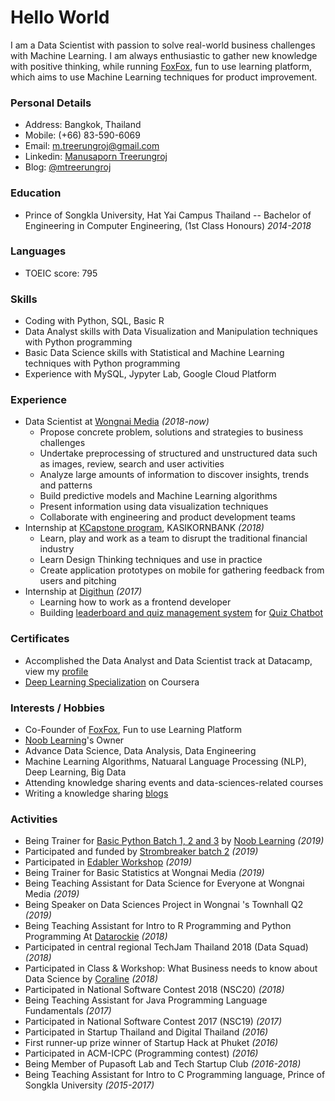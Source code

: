 # Hello World
I am a Data Scientist with passion to solve real-world business challenges with Machine Learning. I am always enthusiastic to gather new knowledge with positive thinking, while running [FoxFox](http://foxfox.io), fun to use learning platform, which aims to use Machine Learning techniques for product improvement.

### Personal Details
* Address: Bangkok, Thailand
* Mobile: (+66) 83-590-6069
* Email: m.treerungroj@gmail.com
* Linkedin: [Manusaporn Treerungroj](https://www.linkedin.com/in/mtreerungroj)
* Blog: [@mtreerungroj](https://medium.com/@m.treerungroj)

### Education
* Prince of Songkla University, Hat Yai Campus Thailand -- Bachelor of Engineering in Computer Engineering, (1st Class Honours) *2014-2018*

### Languages
* TOEIC score: 795

### Skills
* Coding with Python, SQL, Basic R
* Data Analyst skills with Data Visualization and Manipulation techniques with Python programming
* Basic Data Science skills with Statistical and Machine Learning techniques with Python programming
* Experience with MySQL, Jypyter Lab, Google Cloud Platform

### Experience
- Data Scientist at [Wongnai Media](https://www.wongnai.com/about) *(2018-now)*
  - Propose concrete problem, solutions and strategies to business challenges
  - Undertake preprocessing of structured and unstructured data such as images, review, search and user activities
  - Analyze large amounts of information to discover insights, trends and patterns
  - Build predictive models and Machine Learning algorithms
  - Present information using data visualization techniques
  - Collaborate with engineering and product development teams
- Internship at [KCapstone program](https://web.facebook.com/kcapstone), KASIKORNBANK *(2018)*
  - Learn, play and work as a team to disrupt the traditional financial industry
  - Learn Design Thinking techniques and use in practice
  - Create application prototypes on mobile for gathering feedback from users and pitching
- Internship at [Digithun](https://github.com/digithun/ddt) *(2017)*
  - Learning how to work as a frontend developer
  - Building [leaderboard and quiz management system](https://quizchatbot-ce222.firebaseapp.com/) for [Quiz Chatbot](https://facebook.com/QuizChatbot-122419575009686)

### Certificates
* Accomplished the Data Analyst and Data Scientist track at Datacamp, view my [profile](https://datacamp.com/profile/mtreerungroj)
* [Deep Learning Specialization](https://www.coursera.org/specializations/deep-learning) on Coursera

### Interests / Hobbies
* Co-Founder of [FoxFox](http://foxfox.io), Fun to use Learning Platform
* [Noob Learning](https://web.facebook.com/nooblearning)'s Owner
* Advance Data Science, Data Analysis, Data Engineering
* Machine Learning Algorithms, Natuaral Language Processing (NLP), Deep Learning, Big Data
* Attending knowledge sharing events and data-sciences-related courses
* Writing a knowledge sharing [blogs](https://medium.com/@m.treerungroj)

### Activities
* Being Trainer for [Basic Python Batch 1, 2 and 3](https://web.facebook.com/events/510948563005126/) by [Noob Learning](https://web.facebook.com/nooblearning) *(2019)*
* Participated and funded by [Strombreaker batch 2](https://www.disruptignite.com/accelerator/edtech-accelerator) *(2019)*
* Participated in [Edabler Workshop](https://www.edabler.com/) *(2019)*
* Being Trainer for Basic Statistics at Wongnai Media *(2019)*
* Being Teaching Assistant for Data Science for Everyone at Wongnai Media *(2019)*
* Being Speaker on Data Sciences Project in Wongnai 's Townhall Q2 *(2019)*
* Being Teaching Assistant for Intro to R Programming and Python Programming At [Datarockie](https://datarockie.com/) *(2018)*
* Participated in central regional TechJam Thailand 2018 (Data Squad) *(2018)*
* Participated in Class & Workshop: What Business needs to know about Data Science by [Coraline](https://www.coraline.co.th/) *(2018)*
* Participated in National Software Contest 2018 (NSC20) *(2018)*
* Being Teaching Assistant for Java Programming Language Fundamentals *(2017)*
* Participated in National Software Contest 2017 (NSC19) *(2017)*
* Participated in Startup Thailand and Digital Thailand *(2016)*
* First runner-up prize winner of Startup Hack at Phuket *(2016)*
* Participated in ACM-ICPC (Programming contest) *(2016)*
* Being Member of Pupasoft Lab and Tech Startup Club *(2016-2018)*
* Being Teaching Assistant for Intro to C Programming language, Prince of Songkla University *(2015-2017)*
